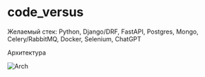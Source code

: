 # code_versus

Желаемый стек: Python, Django/DRF, FastAPI, Postgres, Mongo, Celery/RabbitMQ, Docker, Selenium, ChatGPT

Архитектура 

![Arch](https://sun9-2.userapi.com/impg/ePmz7RvQ_nZU_nU_SBcXGHnjQKvL6lj7Wa-18w/nKffhbniwHE.jpg?size=2560x1041&quality=95&sign=e21a1400fb4dd07801b4a6e200d91e56&type=album)
